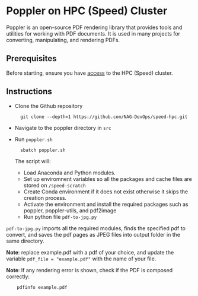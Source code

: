 <!-- TOC --><a name="README"></a>
# Poppler on HPC (Speed) Cluster

Poppler is an open-source PDF rendering library that provides tools and utilities for working with PDF documents. It is used in many projects for converting, manipulating, and rendering PDFs.

<!-- TOC --><a name="Prerequisites"></a>
## Prerequisites

Before starting, ensure you have [access](https://nag-devops.github.io/speed-hpc/#requesting-access) to the HPC (Speed) cluster.

<!-- TOC --><a name="Instructions"></a>
## Instructions
* Clone the Github repository

        git clone --depth=1 https://github.com/NAG-DevOps/speed-hpc.git

* Navigate to the poppler directory in `src`
* Run `poppler.sh`

        sbatch poppler.sh

    The script will:
    - Load Anaconda and Python modules.
    - Set up enviromnent variables so all the packages and cache files are stored on `/speed-scratch`
    - Create Conda environment if it does not exist otherwise it skips the creation process.
    - Activate the environment and install the required packages such as poppler, poppler-utils, and pdf2image
    - Run python file `pdf-to-jpg.py`

`pdf-to-jpg.py`
imports all the required modules, finds the specified pdf to convert, and saves the pdf pages as JPEG files into output folder in the same directory.

**Note**: replace example.pdf with a pdf of your choice, and update the variable `pdf_file = "example.pdf"` with the name of your file.

**Note**: If any rendering error is shown, check if the PDF is composed correctly:

        pdfinfo example.pdf
        
<!-- TOC end -->